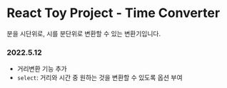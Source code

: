 # React Toy Project - Time Converter

분을 시단위로, 시를 분단위로 변환할 수 있는 변환기입니다.

### 2022.5.12

- 거리변환 기능 추가
- `select`: 거리와 시간 중 원하는 것을 변환할 수 있도록 옵션 부여
